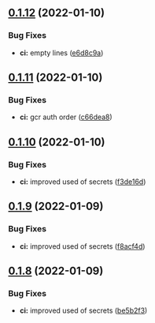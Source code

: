 ## [0.1.12](https://github.com/mycolab/docker-test/compare/v0.1.11...v0.1.12) (2022-01-10)


### Bug Fixes

* **ci:** empty lines ([e6d8c9a](https://github.com/mycolab/docker-test/commit/e6d8c9adc8fa1f500f0af5b312d6bca48036e9d1))



## [0.1.11](https://github.com/mycolab/docker-test/compare/v0.1.10...v0.1.11) (2022-01-10)


### Bug Fixes

* **ci:** gcr auth order ([c66dea8](https://github.com/mycolab/docker-test/commit/c66dea81c0e0a26a466dfec0ba6c045b9ef5357e))



## [0.1.10](https://github.com/mycolab/docker-test/compare/v0.1.9...v0.1.10) (2022-01-10)


### Bug Fixes

* **ci:** improved used of secrets ([f3de16d](https://github.com/mycolab/docker-test/commit/f3de16d2836f5180278b5062edfb78ce25ac15cc))



## [0.1.9](https://github.com/mycolab/docker-test/compare/v0.1.8...v0.1.9) (2022-01-09)


### Bug Fixes

* **ci:** improved used of secrets ([f8acf4d](https://github.com/mycolab/docker-test/commit/f8acf4d33b44ba24c4120171b8409803637b9562))



## [0.1.8](https://github.com/mycolab/docker-test/compare/v0.1.7...v0.1.8) (2022-01-09)


### Bug Fixes

* **ci:** improved used of secrets ([be5b2f3](https://github.com/mycolab/docker-test/commit/be5b2f3f5caf031c2e225bf52c492eec4687095e))



